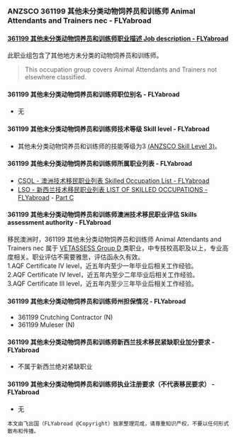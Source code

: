 ### ANZSCO 361199 其他未分类动物饲养员和训练师 Animal Attendants and Trainers nec - FLYabroad ###

#### [361199 其他未分类动物饲养员和训练师职业描述 Job description - FLYabroad](http://www.flyabroadvisa.com/anzsco/3611.html#361199)

此职业组包含了其他地方未分类的动物饲养员和训练师。

> This occupation group covers Animal Attendants and Trainers not elsewhere classified.

#### 361199 其他未分类动物饲养员和训练师职位别名 - FLYabroad
 
- 无

#### 361199 其他未分类动物饲养员和训练师技术等级 Skill level - FLYabroad

- 其他未分类动物饲养员和训练师的技能等级为3 [(ANZSCO Skill Level 3)](http://www.flyabroadvisa.com/anzsco/)。

#### 361199 其他未分类动物饲养员和训练师所属职业列表 - FLYabroad

- [CSOL - 澳洲技术移民职业列表 Skilled Occupation List - FLYabroad](http://www.flyabroadvisa.com/sol/)
- [LSO - 新西兰技术移民职业列表 LIST OF SKILLED OCCUPATIONS - FLYabroad](http://nz.flyabroadvisa.com/lso/) - [Part C](partc)

#### 361199 其他未分类动物饲养员和训练师澳洲技术移民职业评估 Skills assessment authority - FLYabroad

移民澳洲时，361199 其他未分类动物饲养员和训练师 Animal Attendants and Trainers nec 属于 [VETASSESS Group D ](http://www.flyabroadvisa.com/ass/vetassess.html)类职业，中专技校高职及以上，专业高度相关。职业评估不需要雅思，评估函永久有效。  
1.AQF Certificate IV level，近五年内至少一年毕业后相关工作经验。   
2.AQF Certificate IV level，近五年内至少二年毕业后相关工作经验。   
3.AQF Certificate III level，近五年内至少三年毕业后相关工作经验。

#### 361199 其他未分类动物饲养员和训练师州担保情况 - FLYabroad

- 361199	 Crutching Contractor (N)
- 361199	 Muleser (N)

#### 361199 其他未分类动物饲养员和训练师新西兰技术移民紧缺职业加分要求 - FLYabroad

- 不属于新西兰绝对紧缺职业

#### 361199 其他未分类动物饲养员和训练师执业注册要求（不代表移民要求） - FLYabroad

- 无

`本文由飞出国（FLYabroad @Copyright）独家整理完成，请尊重知识产权，不要以任何形式散布和传播。`